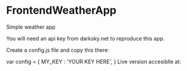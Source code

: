 # FrontendWeatherApp
Simple weather app 

You will need an api key from darksky.net to reproduce this app.

Create a config.js file and copy this there:

var config = {
  MY_KEY : 'YOUR KEY HERE',
}
Live version accesiblle at: 

